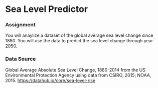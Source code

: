 # Sea Level Predictor

### Assignment

You will anaylize a dataset of the global average sea level change since 1880. You will use the data to predict the sea level change through year 2050.

### Data Source
Global Average Absolute Sea Level Change, 1880-2014 from the US Environmental Protection Agency using data from CSIRO, 2015; NOAA, 2015.
https://datahub.io/core/sea-level-rise


